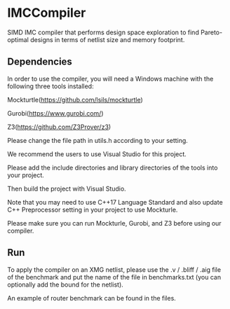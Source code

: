 # IMCCompiler
SIMD IMC compiler that performs design space exploration to find Pareto-optimal designs in terms of netlist size and memory footprint.

## Dependencies
In order to use the compiler, you will need a Windows machine with the following three tools installed:

Mockturtle(https://github.com/lsils/mockturtle)

Gurobi(https://www.gurobi.com/)

Z3(https://github.com/Z3Prover/z3)

Please change the file path in utils.h according to your setting.

We recommend the users to use Visual Studio for this project.

Please add the include directories and library directories of the tools into your project.

Then build the project with Visual Studio.

Note that you may need to use C++17 Language Standard and also update C++ Preprocessor setting in your project to use Mockturle.

Please make sure you can run Mockturle, Gurobi, and Z3 before using our compiler.

## Run
To apply the compiler on an XMG netlist, please use the .v / .bliff / .aig file of the benchmark and put the name of the file in benchmarks.txt (you can optionally add the bound for the netlist).

An example of router benchmark can be found in the files.
